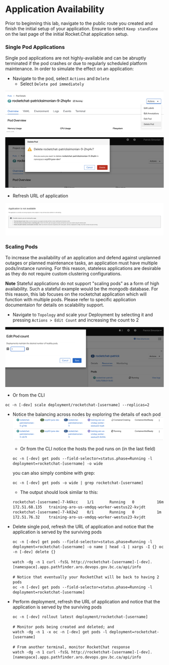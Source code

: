 # Application Availability
Prior to beginning this lab, navigate to the public route you created and finish the initial setup of your application. 
Ensure to select `Keep standlone` on the last page of the initial Rocket.Chat application setup. 

### Single Pod Applications
Single pod applications are not highly-available and can be abruptly terminated if the pod crashes or due to regularly 
scheduled platform maintenance. In order to simulate the effect on an application: 

- Navigate to the pod, select `Actions` and `Delete`
    - Select `Delete pod immediately`

![](./images/04_app_availability_01.png)

![](./images/04_app_availability_02.png)

- Refresh URL of application

![](./images/04_app_availability_03.png)


### Scaling Pods
To increase the availability of an application and defend against unplanned outages or planned maintenance tasks, an 
application must have multiple pods/instance running. For this reason, stateless applications are desirable as they 
do not require custom clustering configurations. 

**Note** Stateful applications do not support "scaling pods" as a form of high availability. Such a stateful example 
would be the mongodb database. For this reason, this lab focuses on the rocketchat application which will function 
with multiple pods. Please refer to specific application documentaion for details on scalability support. 

- Navigate to `Topology` and scale your Deployment by selecting it and pressing `Actions > Edit Count` and increasing the count to 2



![](./images/04_app_availability_05.png)

- Or from the CLI

```oc:cli
oc -n [-dev] scale deployment/rocketchat-[username] --replicas=2
```
- Notice the balancing across nodes by exploring the details of each pod
![](./images/04_app_availability_06.png)

  - Or from the CLI notice the hosts the pod runs on (in the last field)

  ```oc:cli
  oc -n [-dev] get pods --field-selector=status.phase=Running -l deployment=rocketchat-[username] -o wide
  ```
  you can also simply combine with grep:
  ```
  oc -n [-dev] get pods -o wide | grep rocketchat-[username]
  ```
  - The output should look similar to this:
  ```
  rocketchat-[username]-7-k6kcc    1/1       Running   0          16m       172.51.68.135   training-aro-us-vmdqq-worker-westus22-kvjdt
  rocketchat-[username]-7-k82w2    0/1       Running   0          1m        172.51.76.32    training-aro-us-vmdqq-worker-westus23-kvjdt
  ```

- Delete single pod, refresh the URL of application and notice that the application is served by the surviving pods
  ```oc:cli
  oc -n [-dev] get pods --field-selector=status.phase=Running -l deployment=rocketchat-[username] -o name | head -1 | xargs -I {} oc -n [-dev] delete {}

  watch -dg -n 1 curl -fsSL http://rocketchat-[username]-[-dev].[namespace].apps.pathfinder.aro.devops.gov.bc.ca/api/info

  # Notice that eventually your RocketChat will be back to having 2 pods
  oc -n [-dev] get pods --field-selector=status.phase=Running -l deployment=rocketchat-[username]
  ```
  
- Perform deployment, refresh the URL of application and notice that the application is served by the surviving pods
  ```oc:cli
  oc -n [-dev] rollout latest deployment/rocketchat-[username]
  
  # Monitor pods being created and deleted; and
  watch -dg -n 1 -x oc -n [-dev] get pods -l deployment=rocketchat-[username]

  # From another terminal, monitor RocketChat response
  watch -dg -n 1 curl -fsSL http://rocketchat-[username]-[-dev].[namespace].apps.pathfinder.aro.devops.gov.bc.ca/api/info

  ```